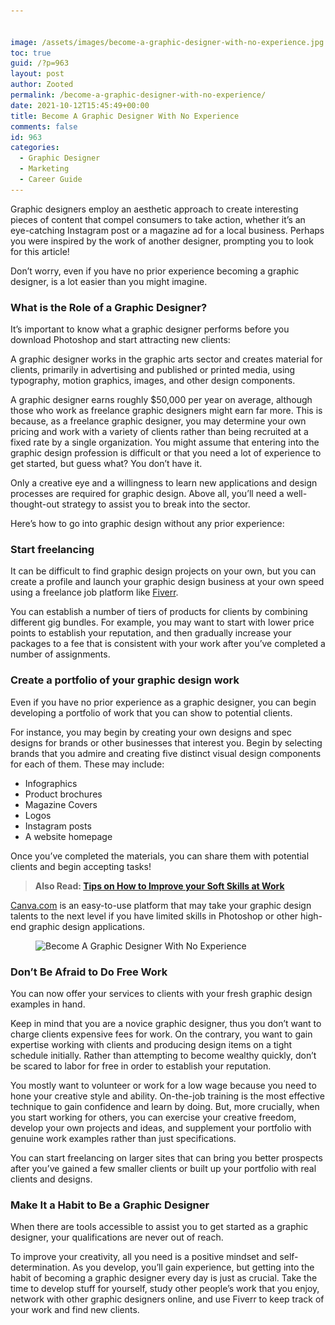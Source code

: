 ```yaml
---


image: /assets/images/become-a-graphic-designer-with-no-experience.jpg
toc: true
guid: /?p=963
layout: post
author: Zooted
permalink: /become-a-graphic-designer-with-no-experience/
date: 2021-10-12T15:45:49+00:00
title: Become A Graphic Designer With No Experience
comments: false
id: 963
categories:
  - Graphic Designer
  - Marketing
  - Career Guide
---
```

Graphic designers employ an aesthetic approach to create interesting pieces of content that compel consumers to take action, whether it&#8217;s an eye-catching Instagram post or a magazine ad for a local business. Perhaps you were inspired by the work of another designer, prompting you to look for this article!

Don&#8217;t worry, even if you have no prior experience becoming a graphic designer, is a lot easier than you might imagine.

### **What is the Role of a Graphic Designer?**

It&#8217;s important to know what a graphic designer performs before you download Photoshop and start attracting new clients:

A graphic designer works in the graphic arts sector and creates material for clients, primarily in advertising and published or printed media, using typography, motion graphics, images, and other design components.

A graphic designer earns roughly $50,000 per year on average, although those who work as freelance graphic designers might earn far more. This is because, as a freelance graphic designer, you may determine your own pricing and work with a variety of clients rather than being recruited at a fixed rate by a single organization. You might assume that entering into the graphic design profession is difficult or that you need a lot of experience to get started, but guess what? You don&#8217;t have it.

Only a creative eye and a willingness to learn new applications and design processes are required for graphic design. Above all, you&#8217;ll need a well-thought-out strategy to assist you to break into the sector.

Here&#8217;s how to go into graphic design without any prior experience:

### **Start freelancing**

It can be difficult to find graphic design projects on your own, but you can create a profile and launch your graphic design business at your own speed using a freelance job platform like [Fiverr](https://track.fiverr.com/visit/?bta=116041&brand=fiverrcpa).

You can establish a number of tiers of products for clients by combining different gig bundles. For example, you may want to start with lower price points to establish your reputation, and then gradually increase your packages to a fee that is consistent with your work after you&#8217;ve completed a number of assignments.

### **Create a portfolio of your graphic design work**

Even if you have no prior experience as a graphic designer, you can begin developing a portfolio of work that you can show to potential clients.

For instance, you may begin by creating your own designs and spec designs for brands or other businesses that interest you. Begin by selecting brands that you admire and creating five distinct visual design components for each of them. These may include:

  * Infographics
  * Product brochures
  * Magazine Covers
  * Logos
  * Instagram posts
  * A website homepage

Once you&#8217;ve completed the materials, you can share them with potential clients and begin accepting tasks!

<blockquote class="wp-block-quote">
  <p>
    <strong>Also Read: <a href="/tips-on-how-to-improve-your-soft-skills-at-work/">Tips on How to Improve your Soft Skills at Work</a></strong>
  </p>
</blockquote>

[Canva.com](https://www.canva.com/) is an easy-to-use platform that may take your graphic design talents to the next level if you have limited skills in Photoshop or other high-end graphic design applications.

<figure class="wp-block-image size-full">

<img loading="lazy" width="650" height="434" src="/wp-content/uploads/2021/10/Become-A-Graphic-Designer-With-No-Experience.jpg" alt="Become A Graphic Designer With No Experience" class="wp-image-964" srcset="/wp-content/uploads/2021/10/Become-A-Graphic-Designer-With-No-Experience.jpg 650w, /wp-content/uploads/2021/10/Become-A-Graphic-Designer-With-No-Experience-300x200.jpg 300w" sizes="(max-width: 650px) 100vw, 650px" /> </figure> 

### **Don&#8217;t Be Afraid to Do Free Work**

You can now offer your services to clients with your fresh graphic design examples in hand.

Keep in mind that you are a novice graphic designer, thus you don&#8217;t want to charge clients expensive fees for work. On the contrary, you want to gain expertise working with clients and producing design items on a tight schedule initially. Rather than attempting to become wealthy quickly, don&#8217;t be scared to labor for free in order to establish your reputation.

You mostly want to volunteer or work for a low wage because you need to hone your creative style and ability. On-the-job training is the most effective technique to gain confidence and learn by doing. But, more crucially, when you start working for others, you can exercise your creative freedom, develop your own projects and ideas, and supplement your portfolio with genuine work examples rather than just specifications.

You can start freelancing on larger sites that can bring you better prospects after you&#8217;ve gained a few smaller clients or built up your portfolio with real clients and designs.

### **Make It a Habit to Be a Graphic Designer**

When there are tools accessible to assist you to get started as a graphic designer, your qualifications are never out of reach.

To improve your creativity, all you need is a positive mindset and self-determination. As you develop, you&#8217;ll gain experience, but getting into the habit of becoming a graphic designer every day is just as crucial. Take the time to develop stuff for yourself, study other people&#8217;s work that you enjoy, network with other graphic designers online, and use Fiverr to keep track of your work and find new clients.

